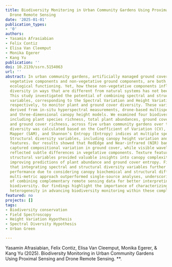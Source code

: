 ```yaml
---
title: Biodiversity Monitoring in Urban Community Gardens Using Proximal Sensing and
  Drone Remote Sensing
date: '2025-01-01'
publication_types:
- '0'
authors:
- Yasamin Afrasiabian
- Felix Contiz
- Elisa Van Cleemput
- Monika Egerer
- Kang Yu
publication: ''
doi: 10.2139/ssrn.5154063
url: ''
abstract: In urban community gardens, artificially managed ground cover types, including
  vegetative components and non-vegetative ground components, are both critical to
  ecological functioning. Yet, how these non-vegetative components influence spectral
  diversity in ways that are different from natural systems has not been addressed.
  This study investigated the potential of combining spectral and structural diversity
  variables, corresponding to the Spectral Variation and Height Variation Hypotheses,
  respectively, to monitor plant and ground cover diversity. These variables were
  derived from in-situ hyperspectral measurements, drone-based multispectral imagery
  and three-dimensional canopy height models. We examined four biodiversity variables
  including plant species richness, total plant abundances, ground cover entropy,
  and ground cover richness, across five urban community gardens over two years. Spectral
  diversity was calculated based on the Coefficient of Variation (CV), Spectral Angle
  Mapper (SAM), and Shannon’s Entropy (Entropy) indices at multiple spectral ranges.
  Structural diversity variables, including canopy height variation and image texture
  features. Our results showed that RedEdge and Near-infrared (NIR) bands effectively
  captured compositional variation in ground cover, while visible wavelengths better
  reflected subtle differences in vegetative components. Texture features and height-based
  structural variables provided valuable insights into canopy complexity, particularly
  improving predictions of plant abundance and ground cover entropy. Finally, we found
  that integrating spectral and structural diversity variables further enhanced predictive
  performance due to considering canopy biochemical and structural differences. This
  multi-metric approach outperformed single-source analyses, underscoring the value
  of combining complementary remote sensing data for better interpreting urban garden
  biodiversity. Our findings highlight the importance of characterizing canopy structural
  heterogeneity in advancing biodiversity monitoring within these complex urban ecosystems.
featured: no
projects: []
tags:
- Biodiversity conservation
- Field Spectroscopy
- Height Variation Hypothesis
- Spectral Diversity Hypothesis
- Urban Green

---
```


Yasamin Afrasiabian, Felix Contiz, Elisa Van Cleemput, Monika Egerer, & Kang Yu (2025). Biodiversity Monitoring in Urban Community Gardens Using Proximal Sensing and Drone Remote Sensing. **.
